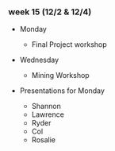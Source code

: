 ### week 15 (12/2 & 12/4)

+ Monday
  + Final Project workshop

+ Wednesday
  + Mining Workshop

+ Presentations for Monday
  + Shannon
  + Lawrence
  + Ryder
  + Col
  + Rosalie
